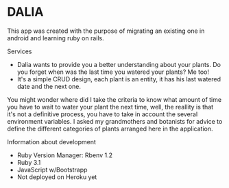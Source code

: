 # DALIA

This app was created with the purpose of migrating an existing one in android and learning ruby ​​on rails.

Services

* Dalia wants to provide you a better understanding about your plants. Do you forget when was the last time you watered your plants? Me too!
* It's a simple CRUD design, each plant is an entity, it has his last watered date and the next one. 

You might wonder where did I take the criteria to know what amount of time you have to wait to water your plant the next time, well, the reallity is that it's not a definitive process, you have to take in account the several  environment variables. I asked my grandmothers and botanists for advice to define the different categories of plants arranged here in the application.


Information about development

* Ruby Version Manager: Rbenv 1.2
* Ruby 3.1
* JavaScript w/Bootstrapp
* Not deployed on Heroku yet

